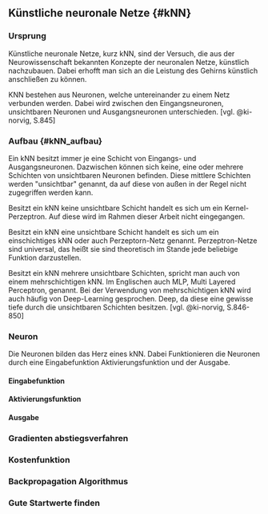 ## Künstliche neuronale Netze {#kNN}

### Ursprung

Künstliche neuronale Netze, kurz kNN, sind der Versuch, die aus der Neurowissenschaft bekannten Konzepte der neuronalen Netze, künstlich nachzubauen. Dabei erhofft man sich an die Leistung des Gehirns künstlich anschließen zu können.

KNN bestehen aus Neuronen, welche untereinander zu einem Netz verbunden werden. Dabei wird zwischen den Eingangsneuronen, unsichtbaren Neuronen und Ausgangsneuronen unterschieden. [vgl. @ki-norvig, S.845]

### Aufbau {#kNN_aufbau}

Ein kNN besitzt immer je eine Schicht von Eingangs- und Ausgangsneuronen. Dazwischen können sich keine, eine oder mehrere Schichten von unsichtbaren Neuronen befinden. Diese mittlere Schichten werden "unsichtbar" genannt, da auf diese von außen in der Regel nicht zugegriffen werden kann.

Besitzt ein kNN keine unsichtbare Schicht handelt es sich um ein Kernel-Perzeptron. Auf diese wird im Rahmen dieser Arbeit nicht eingegangen.

Besitzt ein kNN eine unsichtbare Schicht handelt es sich um ein einschichtiges kNN oder auch Perzeptorn-Netz genannt. Perzeptron-Netze sind universal, das heißt sie sind theoretisch im Stande jede beliebige Funktion darzustellen.

Besitzt ein kNN mehrere unsichtbare Schichten, spricht man auch von einem mehrschichtigen kNN. Im Englischen auch MLP, Multi Layered Perceptron, genannt. Bei der Verwendung von mehrschichtigen kNN wird auch häufig von Deep-Learning gesprochen. Deep, da diese eine gewisse tiefe durch die unsichtbaren Schichten besitzen. [vgl. @ki-norvig, S.846-850]

### Neuron

Die Neuronen bilden das Herz eines kNN. Dabei Funktionieren die Neuronen durch eine Eingabefunktion Aktivierungsfunktion und der Ausgabe.

#### Eingabefunktion



#### Aktivierungsfunktion

#### Ausgabe




### Gradienten abstiegsverfahren

### Kostenfunktion

### Backpropagation Algorithmus

### Gute Startwerte finden

